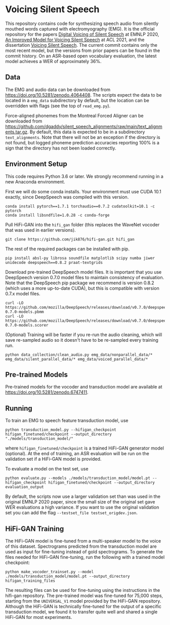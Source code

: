 # Voicing Silent Speech

This repository contains code for synthesizing speech audio from silently mouthed words captured with electromyography (EMG).
It is the official repository for the papers [Digital Voicing of Silent Speech](https://aclanthology.org/2020.emnlp-main.445.pdf) at EMNLP 2020, [An Improved Model for Voicing Silent Speech](https://aclanthology.org/2021.acl-short.23.pdf) at ACL 2021, and the dissertation [Voicing Silent Speech](https://www2.eecs.berkeley.edu/Pubs/TechRpts/2022/EECS-2022-68.pdf).
The current commit contains only the most recent model, but the versions from prior papers can be found in the commit history.
On an ASR-based open vocabulary evaluation, the latest model achieves a WER of approximately 36%.

## Data

The EMG and audio data can be downloaded from <https://doi.org/10.5281/zenodo.4064408>.  The scripts expect the data to be located in a `emg_data` subdirectory by default, but the location can be overridden with flags (see the top of `read_emg.py`).

Force-aligned phonemes from the Montreal Forced Aligner can be downloaded from <https://github.com/dgaddy/silent_speech_alignments/raw/main/text_alignments.tar.gz>.
By default, this data is expected to be in a subdirectory `text_alignments`.
Note that there will not be an exception if the directory is not found, but logged phoneme prediction accuracies reporting 100% is a sign that the directory has not been loaded correctly.

## Environment Setup

This code requires Python 3.6 or later.
We strongly recommend running in a new Anaconda environment.

First we will do some conda installs.  Your environment must use CUDA 10.1 exactly, since DeepSpeech was compiled with this version.
```
conda install pytorch==1.7.1 torchaudio==0.7.2 cudatoolkit=10.1 -c pytorch
conda install libsndfile=1.0.28 -c conda-forge
```

Pull HiFi-GAN into the `hifi_gan` folder (this replaces the WaveNet vocoder that was used in earlier versions).
```
git clone https://github.com/jik876/hifi-gan.git hifi_gan
```

The rest of the required packages can be installed with pip.
```
pip install absl-py librosa soundfile matplotlib scipy numba jiwer unidecode deepspeech==0.8.2 praat-textgrids
```

Download pre-trained DeepSpeech model files.  It is important that you use DeepSpeech version 0.7.0 model files to maintain consistency of evaluation.  Note that the DeepSpeech pip package we recommend is version 0.8.2 (which uses a more up-to-date CUDA), but this is compatible with version 0.7.x model files.
```
curl -LO https://github.com/mozilla/DeepSpeech/releases/download/v0.7.0/deepspeech-0.7.0-models.pbmm
curl -LO https://github.com/mozilla/DeepSpeech/releases/download/v0.7.0/deepspeech-0.7.0-models.scorer
```

(Optional) Training will be faster if you re-run the audio cleaning, which will save re-sampled audio so it doesn't have to be re-sampled every training run.
```
python data_collection/clean_audio.py emg_data/nonparallel_data/* emg_data/silent_parallel_data/* emg_data/voiced_parallel_data/*
```

## Pre-trained Models

Pre-trained models for the vocoder and transduction model are available at
<https://doi.org/10.5281/zenodo.6747411>.

## Running

To train an EMG to speech feature transduction model, use
```
python transduction_model.py --hifigan_checkpoint hifigan_finetuned/checkpoint --output_directory "./models/transduction_model/"
```
where `hifigan_finetuned/checkpoint` is a trained HiFi-GAN generator model (optional).
At the end of training, an ASR evaluation will be run on the validation set if a HiFi-GAN model is provided.

To evaluate a model on the test set, use
```
python evaluate.py --models ./models/transduction_model/model.pt --hifigan_checkpoint hifigan_finetuned/checkpoint --output_directory evaluation_output
```

By default, the scripts now use a larger validation set than was used in the original EMNLP 2020 paper, since the small size of the original set gave WER evaluations a high variance.  If you want to use the original validation set you can add the flag `--testset_file testset_origdev.json`.

## HiFi-GAN Training

The HiFi-GAN model is fine-tuned from a multi-speaker model to the voice of this dataset.  Spectrograms predicted from the transduction model are used as input for fine-tuning instead of gold spectrograms.  To generate the files needed for HiFi-GAN fine-tuning, run the following with a trained model checkpoint:
```
python make_vocoder_trainset.py --model ./models/transduction_model/model.pt --output_directory hifigan_training_files
```
The resulting files can be used for fine-tuning using the instructions in the hifi-gan repository.
The pre-trained model was fine-tuned for 75,000 steps, starting from the `UNIVERSAL_V1` model provided by the HiFi-GAN repository.
Although the HiFi-GAN is technically fine-tuned for the output of a specific transduction model, we found it to transfer quite well and shared a single HiFi-GAN for most experiments.
